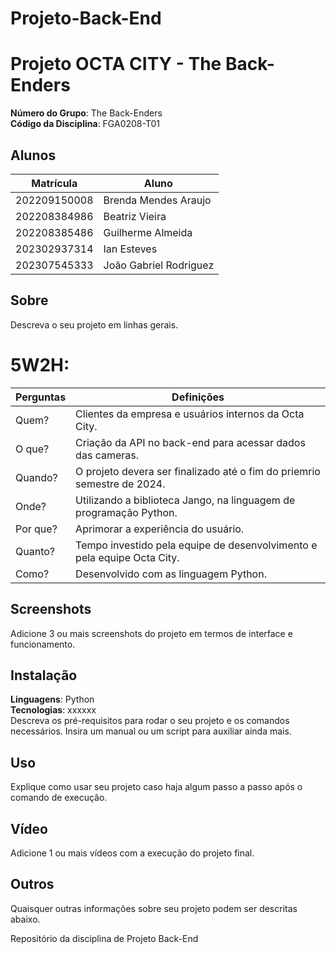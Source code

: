 # Projeto-Back-End

# Projeto OCTA CITY - The Back-Enders

**Número do Grupo**: The Back-Enders<br>
**Código da Disciplina**: FGA0208-T01<br>

## <strong>Alunos</strong>
|Matrícula | Aluno |
| -- | -- |
| 202209150008  |  Brenda Mendes Araujo |
| 202208384986  |  Beatriz Vieira |
| 202208385486  |  Guilherme Almeida |
| 202302937314  |  Ian Esteves |
| 202307545333  |  João Gabriel Rodriguez |

## <strong>Sobre</strong>
Descreva o seu projeto em linhas gerais. 

# <strong>5W2H:</strong>

Perguntas | Definições
--------------------------------|------------------------------------------------------------
Quem? | Clientes da empresa e usuários internos da Octa City. 
O que? | Criação da API no back-end para acessar dados das cameras.
Quando? | O projeto devera ser finalizado até o fim do priemrio semestre de 2024.
Onde? | Utilizando a biblioteca Jango, na linguagem de programação Python.
Por que? | Aprimorar a experiência do usuário.
Quanto? | Tempo investido pela equipe de desenvolvimento e pela equipe Octa City.
Como? | Desenvolvido com as linguagem Python.

## <strong>Screenshots</strong>
Adicione 3 ou mais screenshots do projeto em termos de interface e funcionamento.

## <strong>Instalação</strong>
**Linguagens**: Python<br>
**Tecnologias**: xxxxxx<br>
Descreva os pré-requisitos para rodar o seu projeto e os comandos necessários.
Insira um manual ou um script para auxiliar ainda mais.

## <strong>Uso</strong>
Explique como usar seu projeto caso haja algum passo a passo após o comando de execução.

## <strong>Vídeo</strong>
Adicione 1 ou mais vídeos com a execução do projeto final.

## <strong>Outros</strong>
Quaisquer outras informações sobre seu projeto podem ser descritas abaixo.


Repositório da disciplina de Projeto Back-End
